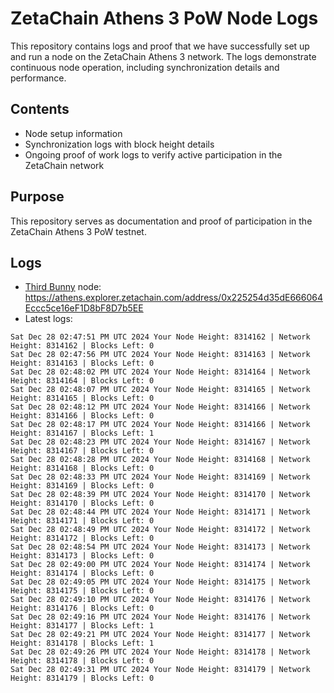 # ZetaChain Athens 3 PoW Node Logs
This repository contains logs and proof that we have successfully set up and run a node on the ZetaChain Athens 3 network. The logs demonstrate continuous node operation, including synchronization details and performance.

## Contents
- Node setup information
- Synchronization logs with block height details
- Ongoing proof of work logs to verify active participation in the ZetaChain network

## Purpose
This repository serves as documentation and proof of participation in the ZetaChain Athens 3 PoW testnet.

## Logs

- [Third Bunny](https://thirdbunny.xyz/) node: https://athens.explorer.zetachain.com/address/0x225254d35dE666064Eccc5ce16eF1D8bF8D7b5EE
- Latest logs:
```
Sat Dec 28 02:47:51 PM UTC 2024 Your Node Height: 8314162 | Network Height: 8314162 | Blocks Left: 0
Sat Dec 28 02:47:56 PM UTC 2024 Your Node Height: 8314163 | Network Height: 8314163 | Blocks Left: 0
Sat Dec 28 02:48:02 PM UTC 2024 Your Node Height: 8314164 | Network Height: 8314164 | Blocks Left: 0
Sat Dec 28 02:48:07 PM UTC 2024 Your Node Height: 8314165 | Network Height: 8314165 | Blocks Left: 0
Sat Dec 28 02:48:12 PM UTC 2024 Your Node Height: 8314166 | Network Height: 8314166 | Blocks Left: 0
Sat Dec 28 02:48:17 PM UTC 2024 Your Node Height: 8314166 | Network Height: 8314167 | Blocks Left: 1
Sat Dec 28 02:48:23 PM UTC 2024 Your Node Height: 8314167 | Network Height: 8314167 | Blocks Left: 0
Sat Dec 28 02:48:28 PM UTC 2024 Your Node Height: 8314168 | Network Height: 8314168 | Blocks Left: 0
Sat Dec 28 02:48:33 PM UTC 2024 Your Node Height: 8314169 | Network Height: 8314169 | Blocks Left: 0
Sat Dec 28 02:48:39 PM UTC 2024 Your Node Height: 8314170 | Network Height: 8314170 | Blocks Left: 0
Sat Dec 28 02:48:44 PM UTC 2024 Your Node Height: 8314171 | Network Height: 8314171 | Blocks Left: 0
Sat Dec 28 02:48:49 PM UTC 2024 Your Node Height: 8314172 | Network Height: 8314172 | Blocks Left: 0
Sat Dec 28 02:48:54 PM UTC 2024 Your Node Height: 8314173 | Network Height: 8314173 | Blocks Left: 0
Sat Dec 28 02:49:00 PM UTC 2024 Your Node Height: 8314174 | Network Height: 8314174 | Blocks Left: 0
Sat Dec 28 02:49:05 PM UTC 2024 Your Node Height: 8314175 | Network Height: 8314175 | Blocks Left: 0
Sat Dec 28 02:49:10 PM UTC 2024 Your Node Height: 8314176 | Network Height: 8314176 | Blocks Left: 0
Sat Dec 28 02:49:16 PM UTC 2024 Your Node Height: 8314176 | Network Height: 8314177 | Blocks Left: 1
Sat Dec 28 02:49:21 PM UTC 2024 Your Node Height: 8314177 | Network Height: 8314178 | Blocks Left: 1
Sat Dec 28 02:49:26 PM UTC 2024 Your Node Height: 8314178 | Network Height: 8314178 | Blocks Left: 0
Sat Dec 28 02:49:31 PM UTC 2024 Your Node Height: 8314179 | Network Height: 8314179 | Blocks Left: 0
```

